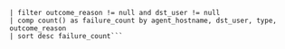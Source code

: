```preset = xdr_login_events 
| filter outcome_reason != null and dst_user != null
| comp count() as failure_count by agent_hostname, dst_user, type, outcome_reason
| sort desc failure_count```